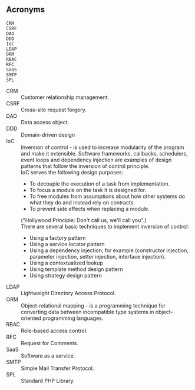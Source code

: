 Acronyms
-

````
CRM
CSRF
DAO
DDD
IoC
LDAP
ORM
RBAC
RFC
SaaS
SMTP
SPL
````

<dl>
<dt>CRM</dt>
<dd>Customer relationship management.</dd>

<dt>CSRF</dt>
<dd>Cross-site request forgery.</dd>

<dt>DAO</dt>
<dd>Data access object.</dd>

<dt>DDD</dt>
<dd>Domain-driven design</dd>

<dt>IoC</dt>
<dd>
    Inversion of control - is used to increase modularity of the program and make it extensible.
    Software frameworks, callbacks, schedulers, event loops and dependency injection
    are examples of design patterns that follow the inversion of control principle.
    <br>IoC serves the following design purposes:
    <ul>
        <li>To decouple the execution of a task from implementation.</li>
        <li>To focus a module on the task it is designed for.</li>
        <li>
            To free modules from assumptions about how other systems do
            what they do and instead rely on contracts.
        </li>
        <li>To prevent side effects when replacing a module.</li>
    </ul>
    ("Hollywood Principle: Don't call us, we'll call you".)
    <br>There are several basic techniques to implement inversion of control:
    <ul>
        <li>Using a factory pattern</li>
        <li>Using a service locator pattern</li>
        <li>
            Using a dependency injection, for example
            (constructor injection, parameter injection, setter injection, interface injection).
        </li>
        <li>Using a contextualized lookup</li>
        <li>Using template method design pattern</li>
        <li>Using strategy design pattern</li>
    </ul>
</dd>

<dt>LDAP</dt>
<dd>Lightweight Directory Access Protocol.</dd>

<dt>ORM</dt>
<dd>
Object-relational mapping - is a programming technique
for converting data between incompatible type systems in object-oriented programming languages.
</dd>

<dt>RBAC</dt>
<dd>Role-based access control.</dd>

<dt>RFC</dt>
<dd>Request for Comments.</dd>

<dt>SaaS</dt>
<dd>Software as a service.</dd>

<dt>SMTP</dt>
<dd>Simple Mail Transfer Protocol.</dd>

<dt>SPL</dt>
<dd>Standard PHP Library.</dd>
</dl>
